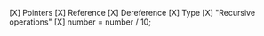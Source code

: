 [X] Pointers
    [X] Reference
    [X] Dereference
    [X] Type
[X] "Recursive operations"
    [X] number = number / 10;
